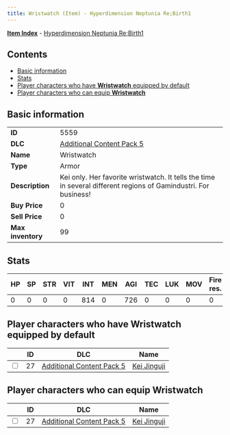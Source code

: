 ```yaml
---
title: Wristwatch (Item) - Hyperdimension Neptunia Re;Birth1
---
```


[**Item Index**](/neptunia/rb1/item/index.html) - [Hyperdimension Neptunia Re;Birth1](/neptunia/rb1)

## Contents

- [Basic information](#basic-information)
- [Stats](#stats)
- [Player characters who have **Wristwatch** equipped by default](#player-characters-who-have-wristwatch-equipped-by-default)
- [Player characters who can equip **Wristwatch**](#player-characters-who-can-equip-wristwatch)

## Basic information

|   |   |
| -- | -- |
| **ID** | 5559 |
| **DLC** | [Additional Content Pack 5](/neptunia/rb1/dlc/14-pack5.html) |
| **Name** | Wristwatch |
| **Type** | Armor |
| **Description** | Kei only. Her favorite wristwatch. It tells the time in several different regions of Gamindustri. For business! |
| **Buy Price** | 0 |
| **Sell Price** | 0 |
| **Max inventory** | 99 |


## Stats

| HP | SP | STR | VIT | INT | MEN | AGI | TEC | LUK | MOV | Fire res. | Ice res. | Wind res. | Lightning res. |
| -- | -- | --- | --- | --- | --- | --- | --- | --- | --- | --------- | -------- | --------- | -------------- |
| 0 | 0 | 0 | 0 | 814 | 0 | 726 | 0 | 0 | 0 | 0 | 0 | 0 | 0 |


## Player characters who have **Wristwatch** equipped by default

|    | ID | DLC | Name |
| -- | -- | --- | ---- |
| <input type="checkbox" id="rb1-player-14-27" class="trackbox" /> | 27 | [Additional Content Pack 5](/neptunia/rb1/dlc/14-pack5.html) | [Kei Jinguji](/neptunia/rb1/player/14-27-kei-jinguji.html) |


## Player characters who can equip **Wristwatch**

|    | ID | DLC | Name |
| -- | -- | --- | ---- |
| <input type="checkbox" id="rb1-player-14-27" class="trackbox" /> | 27 | [Additional Content Pack 5](/neptunia/rb1/dlc/14-pack5.html) | [Kei Jinguji](/neptunia/rb1/player/14-27-kei-jinguji.html) |
